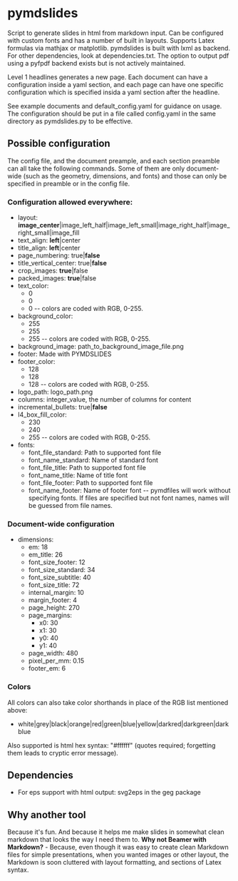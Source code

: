 # pymdslides

Script to generate slides in html from markdown input. Can be configured with custom fonts and has a number of built in layouts. Supports Latex formulas via mathjax or matplotlib. pymdslides is built with lxml as backend. For other dependencies, look at dependencies.txt. The option to output pdf using a pyfpdf backend exists but is not actively maintained.

Level 1 headlines generates a new page. Each document can have a configuration inside a yaml section, and each page can have one specific configuration which is specified insida a yaml section after the headline.

See example documents and default_config.yaml for guidance on usage. The configuration should be put in a file called config.yaml in the same directory as pymdslides.py to be effective.

## Possible configuration

The config file, and the document preample, and each section preamble can all take the following commands. Some of them are only document-wide (such as the geometry, dimensions, and fonts) and those can only be specified in preamble or in the config file.

### Configuration allowed everywhere:

* layout: **image_center**|image_left_half|image_left_small|image_right_half|image_right_small|image_fill
* text_align: **left**|center
* title_align: **left**|center
* page_numbering: true|**false**
* title_vertical_center: true|**false**
* crop_images: **true**|false
* packed_images: **true**|false
* text_color:
    - 0
    - 0
    - 0
    -- colors are coded with RGB, 0-255.
* background_color:
    - 255
    - 255
    - 255
    -- colors are coded with RGB, 0-255.
* background_image: path_to_background_image_file.png
* footer: Made with PYMDSLIDES
* footer_color:
    - 128
    - 128
    - 128
    -- colors are coded with RGB, 0-255.
* logo_path: logo_path.png
* columns: integer_value, the number of columns for content
* incremental_bullets: true|**false**
* l4_box_fill_color:
    - 230
    - 240
    - 255
    -- colors are coded with RGB, 0-255.
* fonts:
    - font_file_standard: Path to supported font file
    - font_name_standard: Name of standard font
    - font_file_title: Path to supported font file
    - font_name_title: Name of title font
    - font_file_footer: Path to supported font file
    - font_name_footer: Name of footer font
    -- pymdfiles will work without specifying fonts. If files are specified but not font names, names will be guessed from file names.

### Document-wide configuration

* dimensions:
    - em: 18
    - em_title: 26
    - font_size_footer: 12
    - font_size_standard: 34
    - font_size_subtitle: 40
    - font_size_title: 72
    - internal_margin: 10
    - margin_footer: 4
    - page_height: 270
    - page_margins:
        - x0: 30
        - x1: 30
        - y0: 40
        - y1: 40
    - page_width: 480
    - pixel_per_mm: 0.15
    - footer_em: 6

### Colors

All colors can also take color shorthands in place of the RGB list mentioned above:

* white|grey|black|orange|red|green|blue|yellow|darkred|darkgreen|darkblue

Also supported is html hex syntax: "#ffffff" (quotes required; forgetting them leads to cryptic error message).

## Dependencies

* For eps support with html output: svg2eps in the geg package

## Why another tool

Because it's fun. And because it helps me make slides in somewhat clean markdown that looks the way I need them to. **Why not Beamer with Markdown?** - Because, even though it was easy to create clean Markdown files for simple presentations, when you wanted images or other layout, the Markdown is soon cluttered with layout formatting, and sections of Latex syntax.
